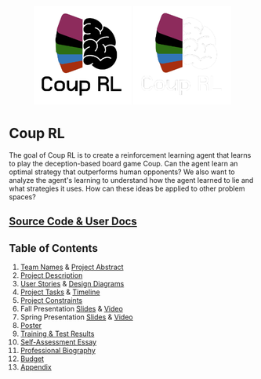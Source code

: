 <p align="center">
    <img src="https://github.com/BStarcheus/coup-rl/blob/main/img/Coup-RL-logo-dark.png#gh-light-mode-only" width="200px"/>
    <img src="https://github.com/BStarcheus/coup-rl/blob/main/img/Coup-RL-logo-light.png#gh-dark-mode-only" width="200px"/>
</p>

# Coup RL

The goal of Coup RL is to create a reinforcement learning agent that learns to play the deception-based board game Coup. Can the agent learn an optimal strategy that outperforms human opponents? We also want to analyze the agent's learning to understand how the agent learned to lie and what strategies it uses. How can these ideas be applied to other problem spaces?

## [Source Code & User Docs](https://github.com/BStarcheus/coup-rl)

## Table of Contents
1. [Team Names](./assignments/project-description.md) & [Project Abstract](./assignments/project-description.md#abstract)
2. [Project Description](./assignments/project-description.md)
3. [User Stories](./assignments/user-stories.md) & [Design Diagrams](./design-diagrams/README.md)
4. [Project Tasks](./assignments/tasklist.md) & [Timeline](./assignments/milestone-timeline.md)
5. [Project Constraints](./assignments/constraints.md)
6. Fall Presentation [Slides](https://docs.google.com/presentation/d/1mAg4HPND533sMZmpMaIAR64RTL_7l_LU41Adyv0q8Ls/edit?usp=sharing) & [Video](https://youtu.be/gkTmC7Terrk)
7. Spring Presentation [Slides](https://docs.google.com/presentation/d/1xRHnQ_-Ms26Ga8S6cfu47KiQpO99We2ncn4sIN3XUrE/edit?usp=sharing) & [Video](https://youtu.be/PHoC3zcZa0o)
8. [Poster](https://drive.google.com/file/d/1SREaLwky-Idh3Pjid5WWJB5g4lCqy0Av/view?usp=sharing)
9. [Training & Test Results](./results/results.md)
10. [Self-Assessment Essay](./assignments/capstone-assessment-starchbt.md)
11. [Professional Biography](./assignments/bio-starchbt.md)
12. [Budget](./assignments/budget.md)
13. [Appendix](./assignments/appendix.md)